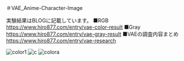 ＃VAE_Anime-Character-Image

実験結果はBLOGに記載しています。
■RGB
https://www.hiro877.com/entry/vae-color-result
■Gray
https://www.hiro877.com/entry/vae-gray-result
■VAEの調査内容まとめ
https://www.hiro877.com/entry/vae-research

![color1](https://user-images.githubusercontent.com/65473130/87611407-f6c38880-c742-11ea-849f-40ae85946c27.png)
![c](https://user-images.githubusercontent.com/65473130/87611430-06db6800-c743-11ea-8e8f-aedf3d44e5c4.png)
![colora](https://user-images.githubusercontent.com/65473130/87611442-0c38b280-c743-11ea-8c41-c45171b392ff.png)
